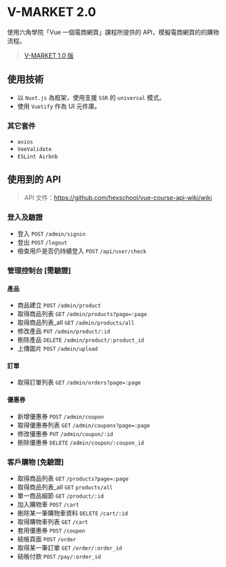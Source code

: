 # V-MARKET 2.0

使用六角學院「Vue 一個電商網頁」課程所提供的 API，模擬電商網頁的的購物流程。

> [V-MARKET  1.0 版](https://github.com/ouiis/vmarket)

## 使用技術

* 以 `Nuxt.js` 為框架，使用支援 `SSR` 的 `universal` 模式。
* 使用 `Vuetify` 作為 UI 元件庫。

### 其它套件

* `axios`
* `VeeValidate`
* `ESLint Airbnb`

## 使用到的 API

> API 文件：https://github.com/hexschool/vue-course-api-wiki/wiki

### 登入及驗證

* 登入 `POST` `/admin/signin`
* 登出 `POST` `/logout`
* 檢查用戶是否仍持續登入 `POST` `/api/user/check`

### 管理控制台 [需驗證]

#### 產品

* 商品建立 `POST` `/admin/product`
* 取得商品列表 `GET` `/admin/products?page=:page`
* 取得商品列表_all `GET` `/admin/products/all`
* 修改產品 `PUT` `/admin/product/:id`
* 刪除產品 `DELETE` `/admin/product/:product_id`
* 上傳圖片 `POST` `/admin/upload`

#### 訂單

* 取得訂單列表 `GET` `/admin/orders?page=:page`

#### 優惠券

* 新增優惠券 `POST` `/admin/coupon`
* 取得優惠券列表 `GET` `/admin/coupons?page=:page`
* 修改優惠券 `PUT` `/admin/coupon/:id`
* 刪除優惠券 `DELETE` `/admin/coupon/:coupon_id`

### 客戶購物 [免驗證]

* 取得商品列表 `GET` `/products?page=:page`
* 取得商品列表_all `GET` `products/all`
* 單一商品細節 `GET` `/product/:id`
* 加入購物車 `POST` `/cart`
* 刪除某一筆購物車資料 `DELETE` `/cart/:id`
* 取得購物車列表 `GET` `/cart`
* 套用優惠券 `POST` `/coupon`
* 結帳頁面 `POST` `/order`
* 取得某一筆訂單 `GET` `/order/:order_id`
* 結帳付款 `POST` `/pay/:order_id`
